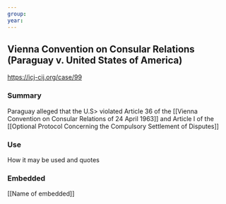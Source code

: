 ```yaml
---
group:
year:
---
```

## Vienna Convention on Consular Relations (Paraguay v. United States of America)

https://icj-cij.org/case/99

### Summary

Paraguay alleged that the U.S> violated Article 36 of the [[Vienna Convention on Consular Relations of 24 April 1963]] and Article I of the [[Optional Protocol Concerning the Compulsory Settlement of Disputes]]

### Use

How it may be used and quotes

### Embedded

[[Name of embedded]]